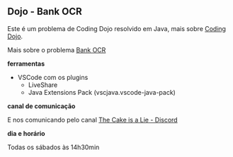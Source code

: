 ## Dojo - Bank OCR

Este é um problema de Coding Dojo resolvido em Java, mais sobre [Coding Dojo](https://www.devmedia.com.br/o-que-e-o-coding-dojo/30517).

Mais sobre o problema [Bank OCR](https://codingdojo.org/kata/BankOCR/)

**ferramentas**
 - VSCode com os plugins
   - LiveShare
   - Java Extensions Pack (vscjava.vscode-java-pack)

**canal de comunicação**

E nos comunicando pelo canal
[The Cake is a Lie - Discord](https://discord.gg/8RnmG4J)

**dia e horário**

Todas os sábados às 14h30min

